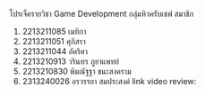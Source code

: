 โปรเจ็ครายวิชา Game Development กลุ่มหิวครับเชฟ 
สมาชิก
1. 2213211085 เมทิกา
2. 2213211051 ศุภิสรา
3. 2213211044 อัคริศา
4. 2213210913 วรินทร ภูยาแพทย์
5. 2213210830 พิมณัฐฐา ชนะสงคราม
6. 2313240026 อรวรรยา สมประสงค์
link video review:

